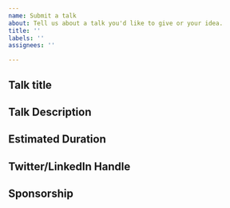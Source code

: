 ```yaml
---
name: Submit a talk
about: Tell us about a talk you'd like to give or your idea.
title: ''
labels: ''
assignees: ''

---
```


## Talk title

## Talk Description

## Estimated Duration

## Twitter/LinkedIn Handle
<!-- So we can promote the talk -->

## Sponsorship
<!-- Are you also hiring or looking to promote your business?
Would your company be interested in sponsoring the drinks and/or pizza? -->
